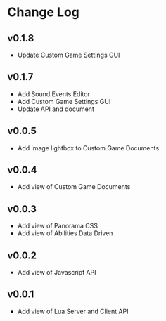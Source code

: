 # Change Log

## v0.1.8
- Update Custom Game Settings GUI

## v0.1.7
- Add Sound Events Editor
- Add Custom Game Settings GUI
- Update API and document

## v0.0.5
- Add image lightbox to Custom Game Documents

## v0.0.4
- Add view of Custom Game Documents

## v0.0.3
- Add view of Panorama CSS
- Add view of Abilities Data Driven 

## v0.0.2
- Add view of Javascript API

## v0.0.1
- Add view of Lua Server and Client API